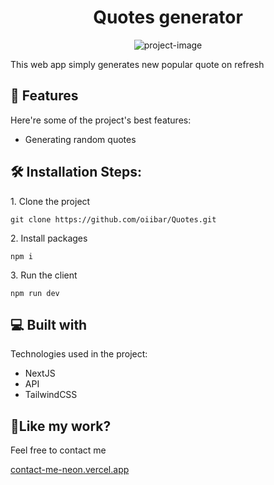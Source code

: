 <h1 align="center" id="title">Quotes generator</h1>

<p align="center"><img src="https://socialify.git.ci/oiibar/Quotes/image?language=1&amp;owner=1&amp;name=1&amp;stargazers=1&amp;theme=Light" alt="project-image"></p>

<p id="description">This web app simply generates new popular quote on refresh</p>

  
  
<h2>🧐 Features</h2>

Here're some of the project's best features:

*   Generating random quotes

<h2>🛠️ Installation Steps:</h2>

<p>1. Clone the project</p>

```
git clone https://github.com/oiibar/Quotes.git
```

<p>2. Install packages</p>

```
npm i
```

<p>3. Run the client</p>

```
npm run dev
```

  
<h2>💻 Built with</h2>

Technologies used in the project:

*   NextJS
*   API
*   TailwindCSS


<h2>💖Like my work?</h2>

Feel free to contact me<p><a href="contact-me-neon.vercel.app">contact-me-neon.vercel.app</a></p>
